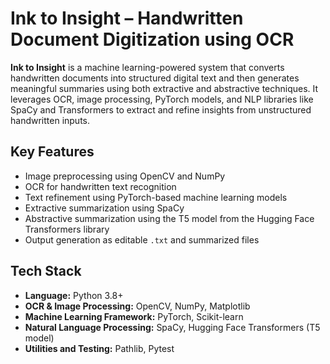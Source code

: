 # Ink to Insight – Handwritten Document Digitization using OCR

**Ink to Insight** is a machine learning-powered system that converts handwritten documents into structured digital text and then generates meaningful summaries using both extractive and abstractive techniques. It leverages OCR, image processing, PyTorch models, and NLP libraries like SpaCy and Transformers to extract and refine insights from unstructured handwritten inputs.

## Key Features

- Image preprocessing using OpenCV and NumPy  
- OCR for handwritten text recognition  
- Text refinement using PyTorch-based machine learning models  
- Extractive summarization using SpaCy  
- Abstractive summarization using the T5 model from the Hugging Face Transformers library  
- Output generation as editable `.txt` and summarized files  

## Tech Stack

- **Language:** Python 3.8+  
- **OCR & Image Processing:** OpenCV, NumPy, Matplotlib  
- **Machine Learning Framework:** PyTorch, Scikit-learn  
- **Natural Language Processing:** SpaCy, Hugging Face Transformers (T5 model)  
- **Utilities and Testing:** Pathlib, Pytest  
